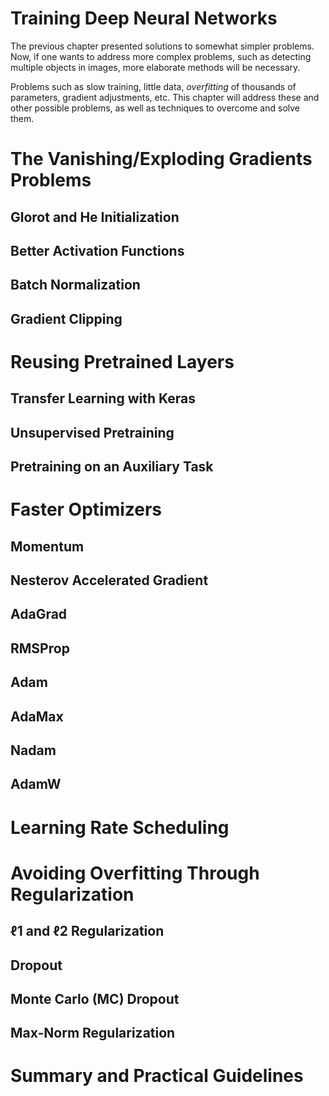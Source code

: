 # Training Deep Neural Networks

The previous chapter presented solutions to somewhat simpler problems. Now, if one wants to address more complex problems, such as detecting multiple objects in images, more elaborate methods will be necessary.

Problems such as slow training, little data, _overfitting_ of thousands of parameters, gradient adjustments, etc. This chapter will address these and other possible problems, as well as techniques to overcome and solve them.

<!------------------------------------------------------>
<!------------------------------------------------------>
<!------------------------------------------------------>
# The Vanishing/Exploding Gradients Problems



<!------------------------------------------------------>
<!------------------------------------------------------>
## Glorot and He Initialization



<!------------------------------------------------------>
<!------------------------------------------------------>
## Better Activation Functions



<!------------------------------------------------------>
<!------------------------------------------------------>
## Batch Normalization



<!------------------------------------------------------>
<!------------------------------------------------------>
## Gradient Clipping





<!------------------------------------------------------>
<!------------------------------------------------------>
<!------------------------------------------------------>
# Reusing Pretrained Layers



<!------------------------------------------------------>
<!------------------------------------------------------>
## Transfer Learning with Keras



<!------------------------------------------------------>
<!------------------------------------------------------>
## Unsupervised Pretraining



<!------------------------------------------------------>
<!------------------------------------------------------>
## Pretraining on an Auxiliary Task


<!------------------------------------------------------>
<!------------------------------------------------------>
<!------------------------------------------------------>
# Faster Optimizers



<!------------------------------------------------------>
<!------------------------------------------------------>
## Momentum



<!------------------------------------------------------>
<!------------------------------------------------------>
## Nesterov Accelerated Gradient



<!------------------------------------------------------>
<!------------------------------------------------------>
## AdaGrad



<!------------------------------------------------------>
<!------------------------------------------------------>
## RMSProp



<!------------------------------------------------------>
<!------------------------------------------------------>
## Adam



<!------------------------------------------------------>
<!------------------------------------------------------>
## AdaMax



<!------------------------------------------------------>
<!------------------------------------------------------>
## Nadam



<!------------------------------------------------------>
<!------------------------------------------------------>
## AdamW



<!------------------------------------------------------>
<!------------------------------------------------------>
<!------------------------------------------------------>
# Learning Rate Scheduling



<!------------------------------------------------------>
<!------------------------------------------------------>
<!------------------------------------------------------>
# Avoiding Overfitting Through Regularization



<!------------------------------------------------------>
<!------------------------------------------------------>
## ℓ1 and ℓ2 Regularization



<!------------------------------------------------------>
<!------------------------------------------------------>
## Dropout



<!------------------------------------------------------>
<!------------------------------------------------------>
## Monte Carlo (MC) Dropout



<!------------------------------------------------------>
<!------------------------------------------------------>
## Max-Norm Regularization



<!------------------------------------------------------>
<!------------------------------------------------------>
<!------------------------------------------------------>
# Summary and Practical Guidelines
